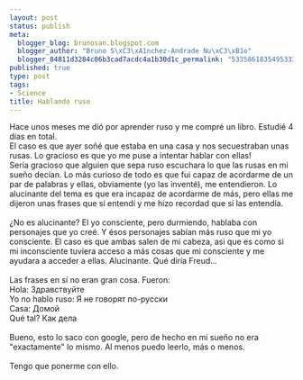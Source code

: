 ```yaml
--- 
layout: post
status: publish
meta: 
  blogger_blog: brunosan.blogspot.com
  blogger_author: "Bruno S\xC3\xA1nchez-Andrade Nu\xC3\xB1o"
  blogger_84811d3284c06b3cad7acdc4a1b30d1c_permalink: "533586183549533326"
published: true
type: post
tags: 
- Science
title: Hablando ruso
---
```

Hace unos meses me dió por aprender ruso y me compré un libro. Estudié 4 días en total.<br />El caso es que ayer soñé que estaba en una casa y nos secuestraban unas rusas. Lo gracioso es que yo me puse a intentar hablar con ellas!<br />Sería gracioso que alguien que sepa ruso escuchara lo que las rusas en mi sueño decían. Lo más curioso de todo es que fui capaz de acordarme de un par de palabras y ellas, obviamente (yo las inventé), me entendieron. Lo alucinante del tema es que era incapaz de acordarme de más, pero ellas me dijeron unas frases que sí entendí y me hizo recordad que sí las entendía. <br /><br />¿No es alucinante? El yo consciente, pero durmiendo, hablaba con personajes que yo creé. Y ésos personajes sabían más ruso que mi yo consciente. El caso es que ambas salen de mi cabeza, asi que es como si mi inconsciente tuviera acceso a más cosas que mi consciente y me ayudara a acceder a ellas. Alucinante. Qué diría Freud...<br /><br />Las frases en sí no eran gran cosa. Fueron:<br />Hola: Здравствуйте<br />Yo no hablo ruso: Я не говорят по-русски<br />Casa: Домой <br />Qué tal? Как дела<br /> <br /> Bueno, esto lo saco con google, pero de hecho en mi sueño no era "exactamente" lo mismo. Al menos puedo leerlo, más o menos.<br /><br />Tengo que ponerme con ello.
